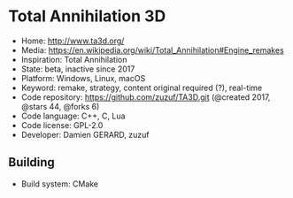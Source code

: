 # Total Annihilation 3D

- Home: http://www.ta3d.org/
- Media: https://en.wikipedia.org/wiki/Total_Annihilation#Engine_remakes
- Inspiration: Total Annihilation
- State: beta, inactive since 2017
- Platform: Windows, Linux, macOS
- Keyword: remake, strategy, content original required (?), real-time
- Code repository: https://github.com/zuzuf/TA3D.git (@created 2017, @stars 44, @forks 6)
- Code language: C++, C, Lua
- Code license: GPL-2.0
- Developer: Damien GERARD, zuzuf

## Building

- Build system: CMake
